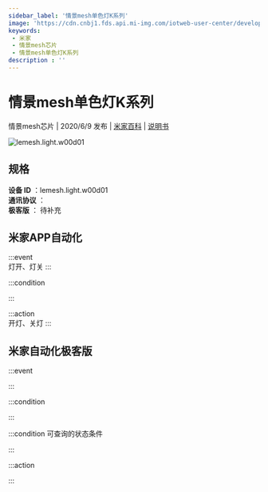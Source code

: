 ```yaml
---
sidebar_label: '情景mesh单色灯K系列'
image: 'https://cdn.cnbj1.fds.api.mi-img.com/iotweb-user-center/developer_1679047687997HGTiVt0l.png?GalaxyAccessKeyId=AKVGLQWBOVIRQ3XLEW&Expires=9223372036854775807&Signature=bDXJPKREOWFAn4ctASSK0WLC1mQ='
keywords: 
 - 米家
 - 情景mesh芯片
 - 情景mesh单色灯K系列
description : ''
---
```

# 情景mesh单色灯K系列

情景mesh芯片 | 2020/6/9 发布 | [米家百科](https://home.mi.com/webapp/content/baike/product/index.html?model=lemesh.light.w00d01) | [说明书](https://home.mi.com/views/introduction.html?model=lemesh.light.w00d01&region=cn)

![lemesh.light.w00d01](https://cdn.cnbj1.fds.api.mi-img.com/iotweb-user-center/developer_1679047687997HGTiVt0l.png?GalaxyAccessKeyId=AKVGLQWBOVIRQ3XLEW&Expires=9223372036854775807&Signature=bDXJPKREOWFAn4ctASSK0WLC1mQ=)

## 规格  
> 
**设备 ID** ：lemesh.light.w00d01  
**通讯协议** ：  
**极客版**  ： 待补充 


## 米家APP自动化  

:::event  
灯开、灯关
:::

:::condition  

:::

:::action   
开灯、关灯
:::

## 米家自动化极客版  

:::event  

:::

:::condition  

:::

:::condition 可查询的状态条件  

:::

:::action  

:::

        
